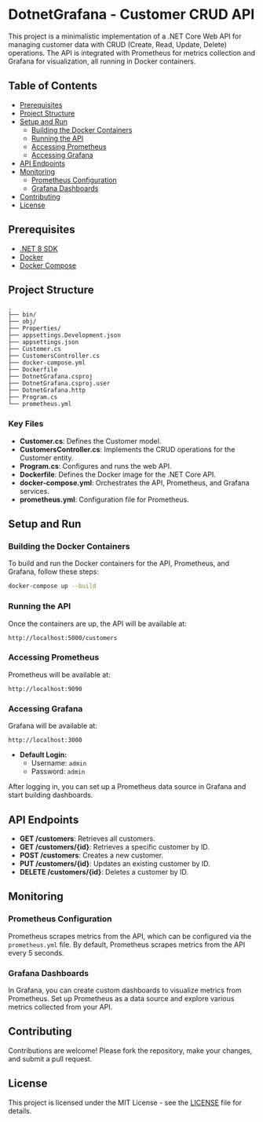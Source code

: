 
# DotnetGrafana - Customer CRUD API

This project is a minimalistic implementation of a .NET Core Web API for managing customer data with CRUD (Create, Read, Update, Delete) operations. The API is integrated with Prometheus for metrics collection and Grafana for visualization, all running in Docker containers.

## Table of Contents

- [Prerequisites](#prerequisites)
- [Project Structure](#project-structure)
- [Setup and Run](#setup-and-run)
  - [Building the Docker Containers](#building-the-docker-containers)
  - [Running the API](#running-the-api)
  - [Accessing Prometheus](#accessing-prometheus)
  - [Accessing Grafana](#accessing-grafana)
- [API Endpoints](#api-endpoints)
- [Monitoring](#monitoring)
  - [Prometheus Configuration](#prometheus-configuration)
  - [Grafana Dashboards](#grafana-dashboards)
- [Contributing](#contributing)
- [License](#license)

## Prerequisites

- [.NET 8 SDK](https://dotnet.microsoft.com/download/dotnet/8.0)
- [Docker](https://www.docker.com/get-started)
- [Docker Compose](https://docs.docker.com/compose/install/)

## Project Structure

```
.
├── bin/
├── obj/
├── Properties/
├── appsettings.Development.json
├── appsettings.json
├── Customer.cs
├── CustomersController.cs
├── docker-compose.yml
├── Dockerfile
├── DotnetGrafana.csproj
├── DotnetGrafana.csproj.user
├── DotnetGrafana.http
├── Program.cs
└── prometheus.yml
```

### Key Files

- **Customer.cs**: Defines the Customer model.
- **CustomersController.cs**: Implements the CRUD operations for the Customer entity.
- **Program.cs**: Configures and runs the web API.
- **Dockerfile**: Defines the Docker image for the .NET Core API.
- **docker-compose.yml**: Orchestrates the API, Prometheus, and Grafana services.
- **prometheus.yml**: Configuration file for Prometheus.

## Setup and Run

### Building the Docker Containers

To build and run the Docker containers for the API, Prometheus, and Grafana, follow these steps:

```bash
docker-compose up --build
```

### Running the API

Once the containers are up, the API will be available at:

```plaintext
http://localhost:5000/customers
```

### Accessing Prometheus

Prometheus will be available at:

```plaintext
http://localhost:9090
```

### Accessing Grafana

Grafana will be available at:

```plaintext
http://localhost:3000
```

- **Default Login:** 
  - Username: `admin`
  - Password: `admin`

After logging in, you can set up a Prometheus data source in Grafana and start building dashboards.

## API Endpoints

- **GET /customers**: Retrieves all customers.
- **GET /customers/{id}**: Retrieves a specific customer by ID.
- **POST /customers**: Creates a new customer.
- **PUT /customers/{id}**: Updates an existing customer by ID.
- **DELETE /customers/{id}**: Deletes a customer by ID.

## Monitoring

### Prometheus Configuration

Prometheus scrapes metrics from the API, which can be configured via the `prometheus.yml` file. By default, Prometheus scrapes metrics from the API every 5 seconds.

### Grafana Dashboards

In Grafana, you can create custom dashboards to visualize metrics from Prometheus. Set up Prometheus as a data source and explore various metrics collected from your API.

## Contributing

Contributions are welcome! Please fork the repository, make your changes, and submit a pull request.

## License

This project is licensed under the MIT License - see the [LICENSE](LICENSE) file for details.
